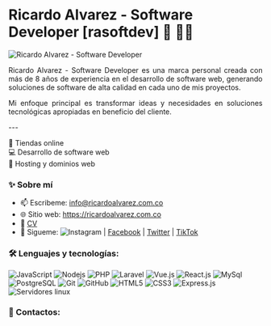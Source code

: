 # Ricardo Alvarez - Software Developer [rasoftdev] 👋 👨‍💻

<img src="https://ricardoalvarez.com.co/assets/images/site/bannerGit.png" alt="Ricardo Alvarez - Software Developer">

<p align="justify">
Ricardo Alvarez - Software Developer es una marca personal creada con más de 8 años de experiencia en el desarrollo de software web, generando soluciones de software de alta calidad en cada uno de mis proyectos.</p>
<p align="justify">
Mi enfoque principal es transformar ideas y necesidades en soluciones tecnológicas apropiadas en beneficio del cliente.
</p>
<p>
---

🛒 Tiendas online<br>
💻 Desarrollo de software web<br>
💽 Hosting y dominios web<br>
</p>

  
### ✨ Sobre mí

-   📫 Escribeme: info@ricardoalvarez.com.co
-   🌐 Sitio web: https://ricardoalvarez.com.co
-   📝 [CV](https://drive.google.com/file/d/19uTSBScgjl1ltL-uB_EA9ZEccpBj9vdp/view?usp=sharing)
-   🚀 Sigueme: ![Instagram](https://instagram.com/rasoftdev) | [Facebook](https://facebook.com/rasoftdev) | [Twitter](https://twiiter.com/rasoftdev) | [TikTok](https://www.tiktok.com/@rasoftdev)

### 🛠️ Lenguajes y tecnologías:

![JavaScript](https://img.shields.io/badge/-JavaScript-black?style=flat-square&logo=javascript)
![Nodejs](https://img.shields.io/badge/-Nodejs-black?style=flat-square&logo=Node.js)
![PHP](https://img.shields.io/badge/-PHP-black?style=flat-square&logo=PHP)
![Laravel](https://img.shields.io/badge/-Laravel-black?style=flat-square&logo=Laravel)
![Vue.js](https://img.shields.io/badge/-Vue.js-black?style=flat-square&logo=Vue.js)
![React.js](https://img.shields.io/badge/-React-black?style=flat-square&logo=React)
![MySql](https://img.shields.io/badge/-MySql-black?style=flat-square&logo=mysql)
![PostgreSQL](https://img.shields.io/badge/-PostgreSQL-black?style=flat-square&logo=PostgreSQL)
![Git](https://img.shields.io/badge/-Git-black?style=flat-square&logo=git)
![GitHub](https://img.shields.io/badge/-GitHub-black?style=flat-square&logo=github)
![HTML5](https://img.shields.io/badge/-HTML5-black?style=flat-square&logo=html5&logoColor=white)
![CSS3](https://img.shields.io/badge/-CSS3-black?style=flat-square&logo=css3)
![Express.js](https://img.shields.io/badge/-Express-black?style=flat-square&logo=expressjs)
![Servidores linux](https://img.shields.io/badge/-linux-black?style=flat-square&logo=linux)

### 🚀 Contactos:

